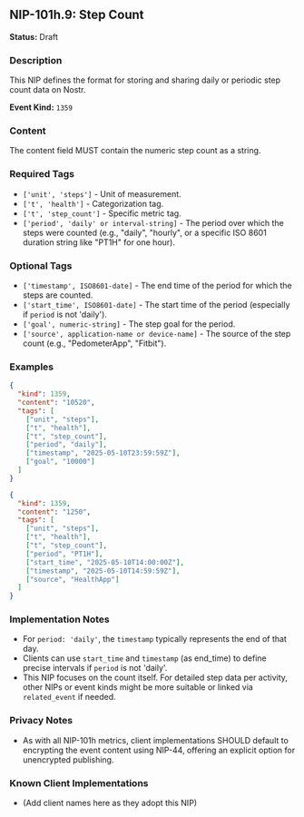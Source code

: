 ## NIP-101h.9: Step Count

**Status:** Draft

### Description
This NIP defines the format for storing and sharing daily or periodic step count data on Nostr.

**Event Kind:** `1359`

### Content
The content field MUST contain the numeric step count as a string.

### Required Tags
- `['unit', 'steps']` - Unit of measurement.
- `['t', 'health']` - Categorization tag.
- `['t', 'step_count']` - Specific metric tag.
- `['period', 'daily' or interval-string]` - The period over which the steps were counted (e.g., "daily", "hourly", or a specific ISO 8601 duration string like "PT1H" for one hour).

### Optional Tags
- `['timestamp', ISO8601-date]` - The end time of the period for which the steps are counted.
- `['start_time', ISO8601-date]` - The start time of the period (especially if `period` is not 'daily').
- `['goal', numeric-string]` - The step goal for the period.
- `['source', application-name or device-name]` - The source of the step count (e.g., "PedometerApp", "Fitbit").

### Examples
```json
{
  "kind": 1359,
  "content": "10520",
  "tags": [
    ["unit", "steps"],
    ["t", "health"],
    ["t", "step_count"],
    ["period", "daily"],
    ["timestamp", "2025-05-10T23:59:59Z"],
    ["goal", "10000"]
  ]
}
```

```json
{
  "kind": 1359,
  "content": "1250",
  "tags": [
    ["unit", "steps"],
    ["t", "health"],
    ["t", "step_count"],
    ["period", "PT1H"],
    ["start_time", "2025-05-10T14:00:00Z"],
    ["timestamp", "2025-05-10T14:59:59Z"],
    ["source", "HealthApp"]
  ]
}
```

### Implementation Notes
- For `period: 'daily'`, the `timestamp` typically represents the end of that day.
- Clients can use `start_time` and `timestamp` (as end_time) to define precise intervals if `period` is not 'daily'.
- This NIP focuses on the count itself. For detailed step data per activity, other NIPs or event kinds might be more suitable or linked via `related_event` if needed.

### Privacy Notes
- As with all NIP-101h metrics, client implementations SHOULD default to encrypting the event content using NIP-44, offering an explicit option for unencrypted publishing.

### Known Client Implementations
- (Add client names here as they adopt this NIP) 